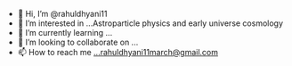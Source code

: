 - 👋 Hi, I’m @rahuldhyani11
- 👀 I’m interested in ...Astroparticle physics and early universe cosmology
- 🌱 I’m currently learning ...
- 💞️ I’m looking to collaborate on ...
- 📫 How to reach me ...rahuldhyani11march@gmail.com

<!---
rahuldhyani11/rahuldhyani11 is a ✨ special ✨ repository because its `README.md` (this file) appears on your GitHub profile.
You can click the Preview link to take a look at your changes.
--->
